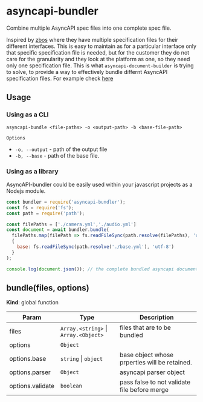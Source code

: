 # asyncapi-bundler
Combine multiple AsyncAPI spec files into one complete spec file. 

Inspired by [zbos](https://bitbucket.org/qbmt/zbos-mqtt-api/src/master/) where they have multiple specification files for their different interfaces. This is easy to maintain as for a particular interface only that specific specification file is needed, but for the customer they do not care for the granularity and they look at the platform as one, so they need only one specification file. This is what `asyncapi-document-builder` is trying to solve, to provide a way to effectively bundle differnt AsyncAPI specification files. For example check [here](./tests/README.md)

## Usage 

### Using as a CLI 
```
asyncapi-bundle <file-paths> -o <output-path> -b <base-file-path>
```

`Options`
- `-o, --output` - path of the output file
- `-b, --base` - path of the base file. 

### Using as a library

AsyncAPI-bundler could be easily used within your javascript projects as a Nodejs module. 

```js
const bundler = require('asyncapi-bundler');
const fs = require('fs');
const path = require('path');

const filePaths = ['./camera.yml','./audio.yml']
const document = await bundler.bundle(
  filePaths.map(filePath => fs.readFileSync(path.resolve(filePaths), 'utf-8')),
  {
    base: fs.readFileSync(path.resolve('./base.yml'), 'utf-8')
  }
);

console.log(document.json()); // the complete bundled asyncapi document.
```

<a name="bundle"></a>

## bundle(files, options)
**Kind**: global function  

| Param | Type | Description |
| --- | --- | --- |
| files | <code>Array.&lt;string&gt;</code> \| <code>Array.&lt;Object&gt;</code> | files that are to be bundled |
| options | <code>Object</code> |  |
| options.base | <code>string</code> \| <code>object</code> | base object whose prperties will be retained. |
| options.parser | <code>Object</code> | asyncapi parser object |
| options.validate | <code>boolean</code> | pass false to not validate file before merge |

